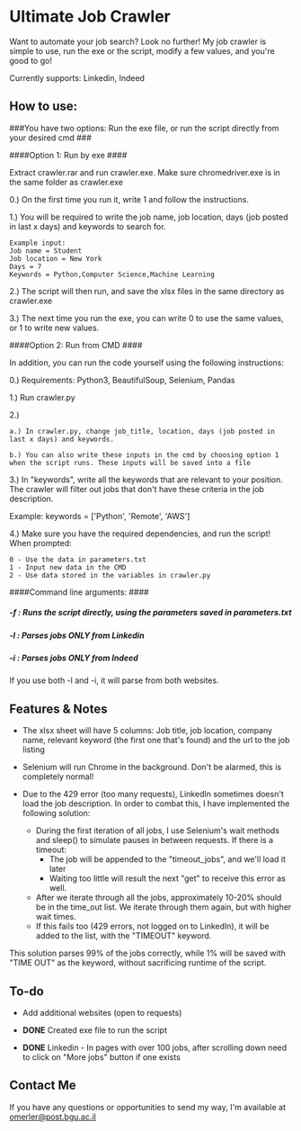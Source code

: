 # Ultimate Job Crawler #

Want to automate your job search? Look no further! My job crawler is simple to use, run the exe or the script, modify a few values, and you're good to go!

Currently supports: Linkedin, Indeed


## How to use: ##

###You have two options: Run the exe file, or run the script directly from your desired cmd ###

####Option 1: Run by exe ####

Extract crawler.rar and run crawler.exe.  Make sure chromedriver.exe is in the same folder as crawler.exe

0.) On the first time you run it, write 1 and follow the instructions.

1.) You will be required to write the job name, job location, days (job posted in last x days) and keywords to search for.
    
    Example input:
    Job name = Student
    Job location = New York
    Days = 7
    Keywords = Python,Computer Science,Machine Learning

2.) The script will then run, and save the xlsx files in the same directory as crawler.exe

3.) The next time you run the exe, you can write 0 to use the same values, or 1 to write new values.
 

####Option 2: Run from CMD ####

In addition, you can run the code yourself using the following instructions:

0.) Requirements: Python3, BeautifulSoup, Selenium, Pandas

1.) Run crawler.py

2.) 

    a.) In crawler.py, change job_title, location, days (job posted in last x days) and keywords.

    b.) You can also write these inputs in the cmd by choosing option 1 when the script runs. These inputs will be saved into a file


3.) In "keywords", write all the keywords that are relevant to your position. The crawler will filter out jobs that don't have these criteria in the job description.

Example: keywords = ['Python', 'Remote', 'AWS']

4.) Make sure you have the required dependencies, and run the script! When prompted:

    0 - Use the data in parameters.txt
    1 - Input new data in the CMD
    2 - Use data stored in the variables in crawler.py

####Command line arguments: ####
##### -f : Runs the script directly, using the parameters saved in parameters.txt #####
##### -l : Parses jobs ONLY from Linkedin #####
##### -i : Parses jobs ONLY from Indeed #####
If you use both -l and -i, it will parse from both websites.

## Features & Notes ##

* The xlsx sheet will have 5 columns: Job title, job location, company name, relevant keyword (the first one that's found) and the url to the job listing

* Selenium will run Chrome in the background. Don't be alarmed, this is completely normal!

* Due to the 429 error (too many requests), LinkedIn sometimes doesn't load the job description. In order to combat this, I have implemented the following solution:
  * During the first iteration of all jobs, I use Selenium's wait methods and sleep() to simulate pauses in between requests. If there is a timeout:
    * The job will be appended to the "timeout_jobs", and we'll load it later
    * Waiting too little will result the next "get" to receive this error as well.
  * After we iterate through all the jobs, approximately 10-20% should be in the time_out list. We iterate through them again, but with higher wait times.
  * If this fails too (429 errors, not logged on to LinkedIn), it will be added to the list, with the "TIMEOUT" keyword.

This solution parses 99% of the jobs correctly, while 1% will be saved with "TIME OUT" as the keyword, without sacrificing runtime of the script.

## To-do ##

* Add additional websites (open to requests)

* **DONE** Created exe file to run the script

* **DONE** Linkedin - In pages with over 100 jobs, after scrolling down need to click on "More jobs" button if one exists

## Contact Me ##

If you have any questions or opportunities to send my way, I'm available at omerler@post.bgu.ac.il
